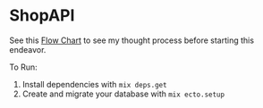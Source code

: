 # ShopAPI

See this [Flow Chart](https://miro.com/app/board/o9J_kwaO1uo=/) to see my thought process before starting this endeavor.


To Run:
1. Install dependencies with `mix deps.get`
2. Create and migrate your database with `mix ecto.setup`
